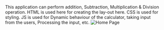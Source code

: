 This application can perform addition, Subtraction, Multiplication & Division operation.
HTML is used here for creating the lay-out here.
CSS is used for styling.
JS is used for Dynamic behaviour of the calculator, taking input from the users, Processing the input, etc.
![Home Page](https://user-images.githubusercontent.com/50045050/148689709-8f82acf0-1f70-4395-b6b0-1c52e5c1d848.png)
